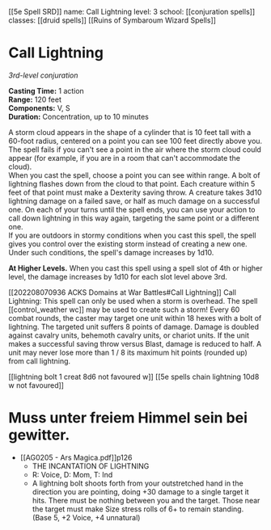[[5e Spell SRD]]
name: Call Lightning
level: 3
school: [[conjuration spells]]
classes: [[druid spells]] [[Ruins of Symbaroum Wizard Spells]]

# Call Lightning 
_3rd-level conjuration_ 

**Casting Time:** 1 action    
**Range:** 120 feet   
**Components:** V, S    
**Duration:** Concentration, up to 10 minutes 

A storm cloud appears in the shape of a cylinder that is 10 feet tall with a 60-foot radius, centered on a point you can see 100 feet directly above you. The spell fails if you can't see a point in the air where the storm cloud could appear (for example, if you are in a room that can't accommodate the cloud).    
When you cast the spell, choose a point you can see within range. A bolt of lightning flashes down from the cloud to that point. Each creature within 5 feet of that point must make a Dexterity saving throw. A creature takes 3d10 lightning damage on a failed save, or half as much damage on a successful one. On each of your turns until the spell ends, you can use your action to call down lightning in this way again, targeting the same point or a different one.    
If you are outdoors in stormy conditions when you cast this spell, the spell gives you control over the existing storm instead of creating a new one. Under such conditions, the spell's damage increases by 1d10.

**At Higher Levels.** When you cast this spell using a spell slot of 4th or higher level, the damage increases by 1d10 for each slot level above 3rd. 

[[202208070936 ACKS Domains at War Battles#Call Lightning]]
Call Lightning: This spell can only be used when a storm is overhead. The spell [[control_weather wc]] may be used to create such a storm! Every 60 combat rounds, the caster may target one unit within 18 hexes with a bolt of lightning. The targeted unit suffers 8 points of damage. Damage is doubled against cavalry units, behemoth cavalry units, or chariot units. If the unit makes a successful saving throw versus Blast, damage is reduced to half. A unit may never lose more than 1 / 8 its maximum hit points (rounded up) from call lightning.

[[lightning bolt 1 creat 8d6 not favoured w]]
[[5e spells chain lightning 10d8 w not favoured]]



# Muss unter freiem Himmel sein bei gewitter.
- [[AG0205 - Ars Magica.pdf]]p126
	- THE INCANTATION OF LIGHTNING  
	- R: Voice, D: Mom, T: Ind  
	- A lightning bolt shoots forth from your outstretched hand in the direction you are pointing, doing +30 damage to a single target it hits. There must be nothing between you and the target. Those near the target must make Size stress rolls of 6+ to remain standing. (Base 5, +2 Voice, +4 unnatural) 
